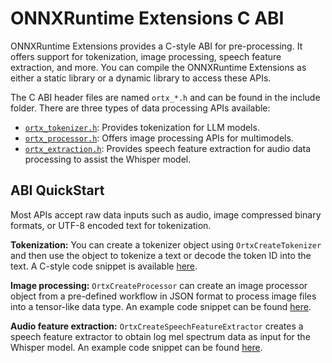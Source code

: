 # ONNXRuntime Extensions C ABI

ONNXRuntime Extensions provides a C-style ABI for pre-processing. It offers support for tokenization, image processing, speech feature extraction, and more. You can compile the ONNXRuntime Extensions as either a static library or a dynamic library to access these APIs.

The C ABI header files are named `ortx_*.h` and can be found in the include folder. There are three types of data processing APIs available:

- [`ortx_tokenizer.h`](../include/ortx_tokenizer.h): Provides tokenization for LLM models.
- [`ortx_processor.h`](../include/ortx_processor.h): Offers image processing APIs for multimodels.
- [`ortx_extraction.h`](../include/ortx_extractor.h): Provides speech feature extraction for audio data processing to assist the Whisper model.

## ABI QuickStart

Most APIs accept raw data inputs such as audio, image compressed binary formats, or UTF-8 encoded text for tokenization.

**Tokenization:** You can create a tokenizer object using `OrtxCreateTokenizer` and then use the object to tokenize a text or decode the token ID into the text. A C-style code snippet is available [here](../test/pp_api_test/c_only_test.c).

**Image processing:** `OrtxCreateProcessor` can create an image processor object from a pre-defined workflow in JSON format to process image files into a tensor-like data type. An example code snippet can be found [here](../test/pp_api_test/test_processor.cc#L75).

**Audio feature extraction:** `OrtxCreateSpeechFeatureExtractor` creates a speech feature extractor to obtain log mel spectrum data as input for the Whisper model. An example code snippet can be found [here](../test/pp_api_test/test_feature_extractor.cc#L16).

